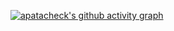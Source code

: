 [![apatacheck's github activity graph](https://github-readme-activity-graph.vercel.app/graph?username=apatacheck&theme=tokyo-night)](https://github.com/apatacheck/github-readme-activity-graph)
